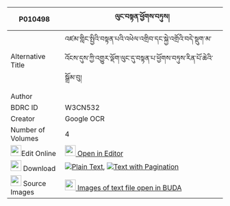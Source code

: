 |P010498|ལུང་བསྟན་ཕྱོགས་བཏུས། 
| --- | --- 
|Alternative Title |འཛམ་གླིང་སྤྱིའི་བསྟན་པའི་འཕེལ་འགྲིབ་དང་སྐྱེ་འགྲོའི་བདེ་སྡུག་མ་འོངས་དུས་ཀྱི་འགྱུར་ལྡོག་ལུང་དུ་བསྟན་པ་ཕྱོགས་བཏུས་རིན་པོ་ཆེའི་སྒྲོམ་བུ།
|Author | 
|BDRC ID | W3CN532
|Creator | Google OCR
|Number of Volumes| 4
|<img width="25" src="https://img.icons8.com/color/25/000000/edit-property.png">Edit Online| [<img width="25" src="https://avatars.githubusercontent.com/u/45091458?s=200&v=4"> Open in Editor](http://editor.openpecha.org/P010498)
|<img width="25" src="https://img.icons8.com/fluent/48/000000/download-2.png"/>  Download | [![](https://img.icons8.com/color/20/000000/txt.png)Plain Text](https://github.com/Openpecha/P010498/releases/download/v1/lungten_chok_tu_plain_P010498.zip), [![](https://img.icons8.com/color/20/000000/txt.png)Text with Pagination](https://github.com/Openpecha/P010498/releases/download/v1/lungten_chok_tu_pages_P010498.zip)
|<img width="25" src="https://img.icons8.com/plasticine/100/000000/pictures-folder.png"/>  Source Images | [<img width="25" src="https://library.bdrc.io/icons/BUDA-small.svg"> Images of text file open in BUDA](https://library.bdrc.io/show/bdr:W3CN532)